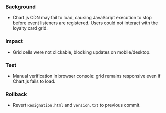 ### Background
- Chart.js CDN may fail to load, causing JavaScript execution to stop before event listeners are registered. Users could not interact with the loyalty card grid.

### Impact
- Grid cells were not clickable, blocking updates on mobile/desktop.

### Test
- Manual verification in browser console: grid remains responsive even if Chart.js fails to load.

### Rollback
- Revert `Resignation.html` and `version.txt` to previous commit.
